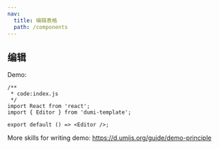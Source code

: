 ```yaml
---
nav:
  title: 编辑表格
  path: /components
---
```


## 编辑

Demo:


```tsx
/**
 * code:index.js
 */
import React from 'react';
import { Editor } from 'dumi-template';

export default () => <Editor />;
```

More skills for writing demo: https://d.umijs.org/guide/demo-principle
